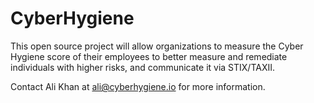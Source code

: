 # CyberHygiene
This open source project will allow organizations to measure the Cyber Hygiene score of their employees to better measure and remediate individuals with higher risks, and communicate it via STIX/TAXII.  

Contact Ali Khan at ali@cyberhygiene.io for more information.
